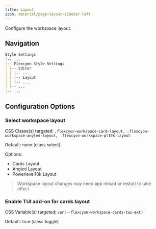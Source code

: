 ```yaml
---
title: Layout
icon: material/page-layout-sidebar-left
---
```


Configure the workspace layout.

## Navigation

```md
Style Settings
|-- ...
|-- Flexcyon Style Settings
| |-- Editor
| | |-- ...
| | |-- Layout
| | |-- ...
| |-- ...
|-- ...
```

## Configuration Options

### Select workspace layout

CSS Classe(s) targeted: `.flexcyon-workspace-card-layout,
.flexcyon-workspace-angled-layout, .flexcyon-workspace-pl10k-layout`

Default: none (class select)

Options:

- Cards Layout
- Angled Layout
- Powerlevel10k Layout

> Workspace layout changes may need app reload or restart to take effect

### Enable TUI add-on for cards layout

CSS Variable(s) targeted: `var(--flexcyon-workspace-cards-tui-ext)`

Default: true (class toggle)
